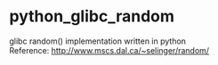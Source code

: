 # python_glibc_random
glibc random() implementation written in python<br />
Reference: http://www.mscs.dal.ca/~selinger/random/
